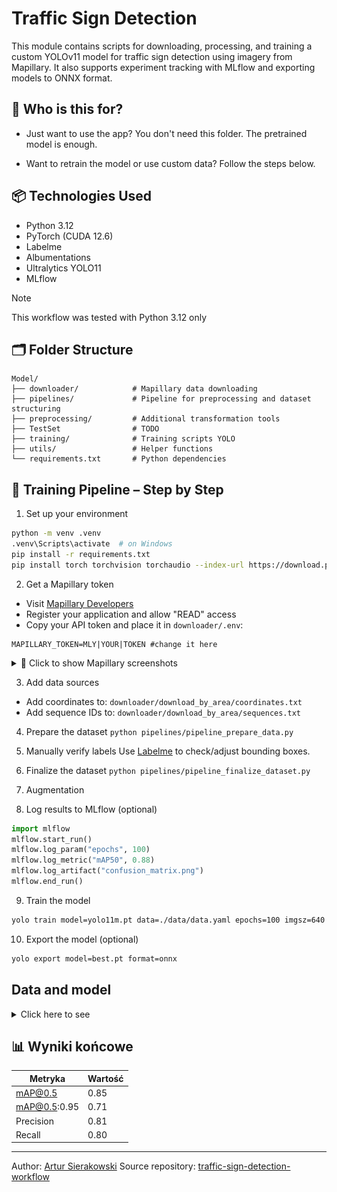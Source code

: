 # Traffic Sign Detection

This module contains scripts for downloading, processing, and training
a custom YOLOv11 model for traffic sign detection using imagery from
Mapillary. It also supports experiment tracking with MLflow and exporting
models to ONNX format.

## 👤 Who is this for?

- Just want to use the app? You don't need this folder. The pretrained model is enough.

- Want to retrain the model or use custom data? Follow the steps below.

## 📦 Technologies Used
- Python 3.12
- PyTorch (CUDA 12.6)
- Labelme
- Albumentations
- Ultralytics YOLO11
- MLflow

> [!NOTE]
> This workflow was tested with Python 3.12 only

## 🗂️ Folder Structure
```
Model/
├── downloader/            # Mapillary data downloading
├── pipelines/             # Pipeline for preprocessing and dataset structuring
├── preprocessing/         # Additional transformation tools
├── TestSet                # TODO
├── training/              # Training scripts YOLO
├── utils/                 # Helper functions
└── requirements.txt       # Python dependencies
```

## 🧪 Training Pipeline – Step by Step

1. Set up your environment
```bash
python -m venv .venv
.venv\Scripts\activate  # on Windows
pip install -r requirements.txt
pip install torch torchvision torchaudio --index-url https://download.pytorch.org/whl/cu126
```

2. Get a Mapillary token
- Visit [Mapillary Developers](https://www.mapillary.com/dashboard/developers)
- Register your application and allow "READ" access
- Copy your API token and place it in `downloader/.env`:
```
MAPILLARY_TOKEN=MLY|YOUR|TOKEN #change it here
```

<details><summary>📸 Click to show Mapillary screenshots</summary>

<br>

![register application](.doc/snapshot_mapillary_register_application.jpg)
![token](.doc/snapshot_mapillary_token.jpg)

</details>


3. Add data sources

- Add coordinates to: `downloader/download_by_area/coordinates.txt`
- Add sequence IDs to: `downloader/download_by_area/sequences.txt`

4. Prepare the dataset 
`python pipelines/pipeline_prepare_data.py`

5. Manually verify labels
Use [Labelme](https://github.com/wkentaro/labelme) to check/adjust bounding boxes.

6. Finalize the dataset
`python pipelines/pipeline_finalize_dataset.py`

7. Augmentation

8. Log results to MLflow (optional)
```python
import mlflow
mlflow.start_run()
mlflow.log_param("epochs", 100)
mlflow.log_metric("mAP50", 0.88)
mlflow.log_artifact("confusion_matrix.png")
mlflow.end_run()
```

9. Train the model
```bash
yolo train model=yolo11m.pt data=./data/data.yaml epochs=100 imgsz=640
```

10. Export the model (optional)
```bash
yolo export model=best.pt format=onnx
```

## Data and model

<details>
    <summary>Click here to see </summary>

### 🔄 Data Flow Overview
```
downloader scripts (.env + .txt)
     ↓
pipeline_prepare_data.py
     ↓
manual Labelme verification
     ↓
pipeline_finalize_dataset.py
     ↓
yolo train → MLflow → yolo export (ONNX)
```
</details>

## 📊 Wyniki końcowe
| Metryka     | Wartość |
|-------------|---------|
| mAP@0.5     | 0.85    |
| mAP@0.5:0.95| 0.71    |
| Precision   | 0.81    |
| Recall      | 0.80    |

---

Author: [Artur Sierakowski](https://github.com/ArturSierakowski)
Source repository: [traffic-sign-detection-workflow](https://github.com/ArturSierakowski/traffic-sign-detection-workflow)
